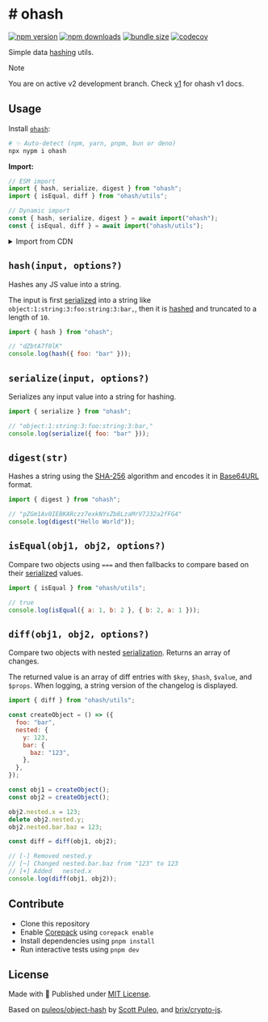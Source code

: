 # #️ ohash

<!-- automd:badges bundlephobia codecov -->

[![npm version](https://img.shields.io/npm/v/ohash)](https://npmjs.com/package/ohash)
[![npm downloads](https://img.shields.io/npm/dm/ohash)](https://npm.chart.dev/ohash)
[![bundle size](https://img.shields.io/bundlephobia/minzip/ohash)](https://bundlephobia.com/package/ohash)
[![codecov](https://img.shields.io/codecov/c/gh/unjs/ohash)](https://codecov.io/gh/unjs/ohash)

<!-- /automd -->

Simple data [hashing](https://en.wikipedia.org/wiki/Hash_function) utils.

> [!NOTE]
> You are on active v2 development branch. Check [v1](https://github.com/unjs/ohash/tree/v1) for ohash v1 docs.

## Usage

Install [`ohash`](https://www.npmjs.com/package/ohash):

```sh
# ✨ Auto-detect (npm, yarn, pnpm, bun or deno)
npx nypm i ohash
```

**Import:**

```js
// ESM import
import { hash, serialize, digest } from "ohash";
import { isEqual, diff } from "ohash/utils";

// Dynamic import
const { hash, serialize, digest } = await import("ohash");
const { isEqual, diff } = await import("ohash/utils");
```

<details>
  <summary>Import from CDN</summary>

```js
import { hash, serialize, digest } from "https://esm.sh/ohash";
import { isEqual, diff } from "https://esm.sh/ohash/utils";

// Dynamic import
const { hash, serialize, digest } = await import("https://esm.sh/ohash");
const { isEqual, diff } = await import("https://esm.sh/ohash/utils");
```

</details>

## `hash(input, options?)`

Hashes any JS value into a string.

The input is first [serialized](#serializeinput-options) into a string like `object:1:string:3:foo:string:3:bar,`, then it is [hashed](#digeststr) and truncated to a length of `10`.

```js
import { hash } from "ohash";

// "dZbtA7f0lK"
console.log(hash({ foo: "bar" }));
```

## `serialize(input, options?)`

Serializes any input value into a string for hashing.

```js
import { serialize } from "ohash";

// "object:1:string:3:foo:string:3:bar,"
console.log(serialize({ foo: "bar" }));
```

## `digest(str)`

Hashes a string using the [SHA-256](https://en.wikipedia.org/wiki/SHA-2) algorithm and encodes it in [Base64URL](https://base64.guru/standards/base64url) format.

```ts
import { digest } from "ohash";

// "pZGm1Av0IEBKARczz7exkNYsZb8LzaMrV7J32a2fFG4"
console.log(digest("Hello World"));
```

## `isEqual(obj1, obj2, options?)`

Compare two objects using `===` and then fallbacks to compare based on their [serialized](#serializeinput-options) values.

```js
import { isEqual } from "ohash/utils";

// true
console.log(isEqual({ a: 1, b: 2 }, { b: 2, a: 1 }));
```

## `diff(obj1, obj2, options?)`

Compare two objects with nested [serialization](#serializeinput-options). Returns an array of changes.

The returned value is an array of diff entries with `$key`, `$hash`, `$value`, and `$props`. When logging, a string version of the changelog is displayed.

```js
import { diff } from "ohash/utils";

const createObject = () => ({
  foo: "bar",
  nested: {
    y: 123,
    bar: {
      baz: "123",
    },
  },
});

const obj1 = createObject();
const obj2 = createObject();

obj2.nested.x = 123;
delete obj2.nested.y;
obj2.nested.bar.baz = 123;

const diff = diff(obj1, obj2);

// [-] Removed nested.y
// [~] Changed nested.bar.baz from "123" to 123
// [+] Added   nested.x
console.log(diff(obj1, obj2));
```

## Contribute

- Clone this repository
- Enable [Corepack](https://github.com/nodejs/corepack) using `corepack enable`
- Install dependencies using `pnpm install`
- Run interactive tests using `pnpm dev`

## License

Made with 💛 Published under [MIT License](./LICENSE).

Based on [puleos/object-hash](https://github.com/puleos/object-hash) by [Scott Puleo](https://github.com/puleos/), and [brix/crypto-js](https://github.com/brix/crypto-js).
